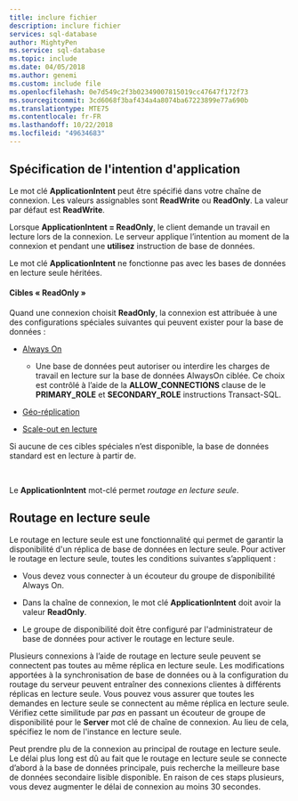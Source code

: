 ```yaml
---
title: inclure fichier
description: inclure fichier
services: sql-database
author: MightyPen
ms.service: sql-database
ms.topic: include
ms.date: 04/05/2018
ms.author: genemi
ms.custom: include file
ms.openlocfilehash: 0e7d549c2f3b02349007815019cc47647f172f73
ms.sourcegitcommit: 3cd6068f3baf434a4a8074ba67223899e77a690b
ms.translationtype: MTE75
ms.contentlocale: fr-FR
ms.lasthandoff: 10/22/2018
ms.locfileid: "49634683"
---
```

## <a name="specifying-application-intent"></a>Spécification de l'intention d'application

Le mot clé **ApplicationIntent** peut être spécifié dans votre chaîne de connexion. Les valeurs assignables sont **ReadWrite** ou **ReadOnly**. La valeur par défaut est **ReadWrite**.

Lorsque **ApplicationIntent = ReadOnly**, le client demande un travail en lecture lors de la connexion. Le serveur applique l’intention au moment de la connexion et pendant une **utilisez** instruction de base de données.

Le mot clé **ApplicationIntent** ne fonctionne pas avec les bases de données en lecture seule héritées.  


#### <a name="targets-of-readonly"></a>Cibles « ReadOnly »

Quand une connexion choisit **ReadOnly**, la connexion est attribuée à une des configurations spéciales suivantes qui peuvent exister pour la base de données :

- [Always On](~/database-engine/availability-groups/windows/overview-of-always-on-availability-groups-sql-server.md)
    - Une base de données peut autoriser ou interdire les charges de travail en lecture sur la base de données AlwaysOn ciblée. Ce choix est contrôlé à l’aide de la **ALLOW_CONNECTIONS** clause de le **PRIMARY_ROLE** et **SECONDARY_ROLE** instructions Transact-SQL.

- [Géo-réplication](https://docs.microsoft.com/azure/sql-database/sql-database-geo-replication-overview)

- [Scale-out en lecture](https://docs.microsoft.com/azure/sql-database/sql-database-read-scale-out)

Si aucune de ces cibles spéciales n’est disponible, la base de données standard est en lecture à partir de.

&nbsp;

Le **ApplicationIntent** mot-clé permet *routage en lecture seule*.


## <a name="read-only-routing"></a>Routage en lecture seule

Le routage en lecture seule est une fonctionnalité qui permet de garantir la disponibilité d'un réplica de base de données en lecture seule. Pour activer le routage en lecture seule, toutes les conditions suivantes s’appliquent :

- Vous devez vous connecter à un écouteur du groupe de disponibilité Always On.

- Dans la chaîne de connexion, le mot clé **ApplicationIntent** doit avoir la valeur **ReadOnly**.

- Le groupe de disponibilité doit être configuré par l'administrateur de base de données pour activer le routage en lecture seule.

Plusieurs connexions à l’aide de routage en lecture seule peuvent se connectent pas toutes au même réplica en lecture seule. Les modifications apportées à la synchronisation de base de données ou à la configuration du routage du serveur peuvent entraîner des connexions clientes à différents réplicas en lecture seule. Vous pouvez vous assurer que toutes les demandes en lecture seule se connectent au même réplica en lecture seule. Vérifiez cette similitude par *pas* en passant un écouteur de groupe de disponibilité pour le **Server** mot clé de chaîne de connexion. Au lieu de cela, spécifiez le nom de l'instance en lecture seule.

Peut prendre plu de la connexion au principal de routage en lecture seule. Le délai plus long est dû au fait que le routage en lecture seule se connecte d’abord à la base de données principale, puis recherche la meilleure base de données secondaire lisible disponible. En raison de ces staps plusieurs, vous devez augmenter le délai de connexion au moins 30 secondes.

